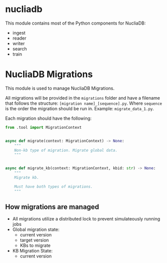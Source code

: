 # nucliadb

This module contains most of the Python components for NucliaDB:

- ingest
- reader
- writer
- search
- train

# NucliaDB Migrations

This module is used to manage NucliaDB Migrations.

All migrations will be provided in the `migrations` folder and have a filename
that follows the structure: `[migration name]_[sequence].py`.
Where `sequence` is the order the migration should be run in. Example: `migrate_data_1.py`.

Each migration should have the following:

```python
from .tool import MigrationContext


async def migrate(context: MigrationContext) -> None:
    """
    Non-kb type of migration. Migrate global data.
    """


async def migrate_kb(context: MigrationContext, kbid: str) -> None:
    """
    Migrate kb.

    Must have both types of migrations.
    """
```


## How migrations are managed

- All migrations utilize a distributed lock to prevent simulateously running jobs
- Global migration state:
    - current version
    - target version
    - KBs to migrate
- KB Migration State:
    - current version